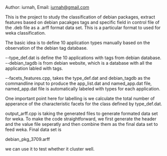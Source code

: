 Author: iurnah,
Email: iurnah@gmail.com

This is the project to study the classification of debian packages,
extract features based on debian pacakges tags and specific field in
control file of the .deb file as a .arff format data set. This is a
particular format to used for weka classification.

The basic idea is to define 10 application types manually based on the
observation of the debian tag database.

--type_def.dat is define the 10 applications with tags from debian database.
--debian_tagdb is from debian website, which is a database with all the
application labled with tags.

--facets_features.cpp, takes the type_def.dat and debian_tagdb as the
commandline input to produce the app_list.dat and named_app.dat file,
named_app.dat file is automatically labeled with types for each application.

One important point here for labelling is we calculate the total number of
apperance of the characteristic facets for the class defined by type_def.dat.

output_arff.cpp is taking the generated files to generate formated data set for
weka. To make the code straightforward, we first generate the header and the
value file seperatly and then combine them as the final data set to feed weka.
Final data set is

debian_pkg_3709.arff

we can use it to test whether it cluster well. 


